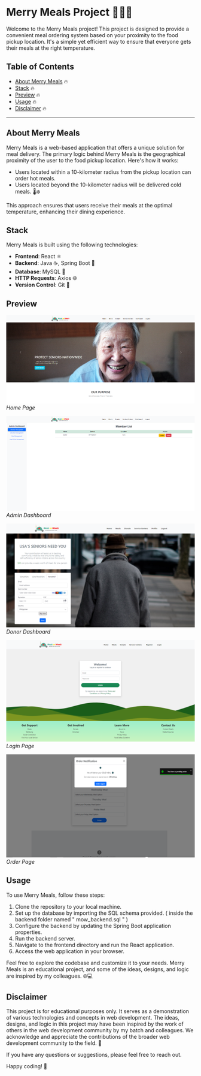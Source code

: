 # Merry Meals Project 🍔🥗🥤

Welcome to the Merry Meals project! This project is designed to provide a convenient meal ordering system based on your proximity to the food pickup location. It's a simple yet efficient way to ensure that everyone gets their meals at the right temperature.

## Table of Contents
- [About Merry Meals](#about-merry-meals) 🔥
- [Stack](#stack) 🔥
- [Preview](#preview) 🔥
- [Usage](#usage) 🔥
- [Disclaimer](#disclaimer) 🔥

---

## About Merry Meals 

Merry Meals is a web-based application that offers a unique solution for meal delivery. The primary logic behind Merry Meals is the geographical proximity of the user to the food pickup location. Here's how it works:

- Users located within a 10-kilometer radius from the pickup location can order hot meals.
- Users located beyond the 10-kilometer radius will be delivered cold meals. 🌡️❄️

This approach ensures that users receive their meals at the optimal temperature, enhancing their dining experience.

## Stack

Merry Meals is built using the following technologies: 

- **Frontend**: React ⚛️
- **Backend**: Java ☕, Spring Boot 🍃
- **Database**: MySQL 🐬
- **HTTP Requests**: Axios 🌐
- **Version Control**: Git 📜

## Preview

![Home](Images/Home.PNG)
*Home Page*

![Admin](Images/Admin.PNG)
*Admin Dashboard*

![Donor](Images/Donor.png)
*Donor Dashboard*

![Login](Images/Login.png)
*Login Page*

![Order](Images/Order.png)
*Order Page*

## Usage 

To use Merry Meals, follow these steps:

1. Clone the repository to your local machine.
2. Set up the database by importing the SQL schema provided. ( inside the backend folder named " mow_backend.sql " ) 
3. Configure the backend by updating the Spring Boot application properties.
4. Run the backend server.
5. Navigate to the frontend directory and run the React application.
6. Access the web application in your browser.

Feel free to explore the codebase and customize it to your needs. Merry Meals is an educational project, and some of the ideas, designs, and logic are inspired by my colleagues. 🌐💻

## Disclaimer 

This project is for educational purposes only. It serves as a demonstration of various technologies and concepts in web development. The ideas, designs, and logic in this project may have been inspired by the work of others in the web development community by my batch and colleagues. We acknowledge and appreciate the contributions of the broader web development community to the field. 🙏

If you have any questions or suggestions, please feel free to reach out.

Happy coding! 🚀
